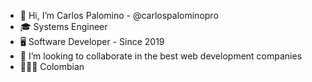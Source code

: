 - 👋 Hi, I’m Carlos Palomino -  @carlospalominopro
- 🎓 Systems Engineer
- 🖥️ Software Developer - Since 2019
- 💞️ I’m looking to collaborate in the best web development companies
- 💛💙💗 Colombian
